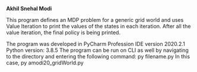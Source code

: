 **Akhil Snehal Modi**

This program defines an MDP problem for a generic grid world and uses Value Iteration to print
the values of the states in each iteration. After all the value iteration, the final policy is being printed.

The program was developed in PyCharm Profession IDE version 2020.2.1
Python version: 3.8.5
The program can be run on CLI as well by navigating to the directory and entering the following
command: py filename.py     In this case, py amodi20_gridWorld.py
